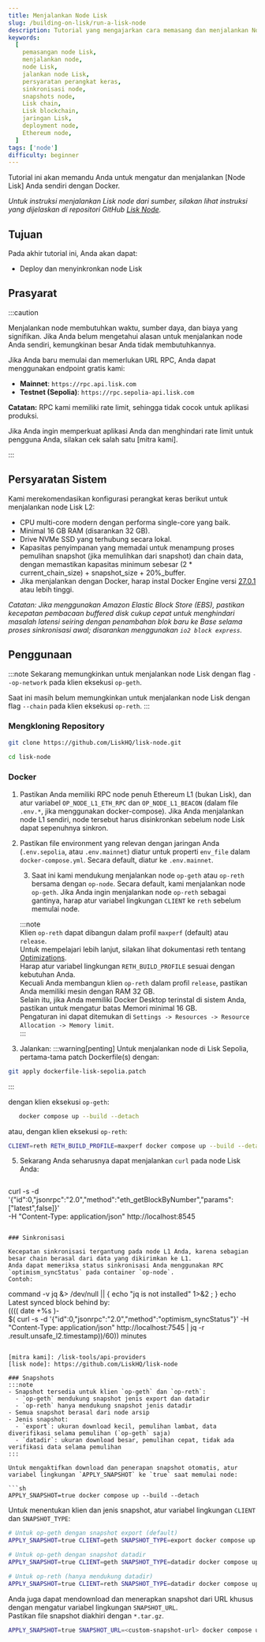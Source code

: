 ```yaml
---
title: Menjalankan Node Lisk
slug: /building-on-lisk/run-a-lisk-node
description: Tutorial yang mengajarkan cara memasang dan menjalankan Node Lisk.
keywords:
  [
    pemasangan node Lisk,
    menjalankan node,
    node Lisk,
    jalankan node Lisk,
    persyaratan perangkat keras,
    sinkronisasi node,
    snapshots node,
    Lisk chain,
    Lisk blockchain,
    jaringan Lisk,
    deployment node,
    Ethereum node,
  ]
tags: ['node']
difficulty: beginner
---
```


Tutorial ini akan memandu Anda untuk mengatur dan menjalankan [Node Lisk] Anda sendiri dengan Docker.  
  
*Untuk instruksi menjalankan Lisk node dari sumber, silakan lihat instruksi yang dijelaskan di repositori GitHub [Lisk Node](https://github.com/LiskHQ/lisk-node?tab=readme-ov-file#source).*

## Tujuan

Pada akhir tutorial ini, Anda akan dapat:

- Deploy dan menyinkronkan node Lisk

## Prasyarat

:::caution

Menjalankan node membutuhkan waktu, sumber daya, dan biaya yang signifikan. Jika Anda belum mengetahui alasan untuk menjalankan node Anda sendiri, kemungkinan besar Anda tidak membutuhkannya.

Jika Anda baru memulai dan memerlukan URL RPC, Anda dapat menggunakan endpoint gratis kami:

- **Mainnet**: `https://rpc.api.lisk.com`
- **Testnet (Sepolia)**: `https://rpc.sepolia-api.lisk.com`

**Catatan:** RPC kami memiliki rate limit, sehingga tidak cocok untuk aplikasi produksi.

Jika Anda ingin memperkuat aplikasi Anda dan menghindari rate limit untuk pengguna Anda, silakan cek salah satu [mitra kami].

:::

## Persyaratan Sistem

Kami merekomendasikan konfigurasi perangkat keras berikut untuk menjalankan node Lisk L2:
- CPU multi-core modern dengan performa single-core yang baik.  
- Minimal 16 GB RAM (disarankan 32 GB).  
- Drive NVMe SSD yang terhubung secara lokal.  
- Kapasitas penyimpanan yang memadai untuk menampung proses pemulihan snapshot (jika memulihkan dari snapshot) dan chain data, dengan memastikan kapasitas minimum sebesar (2 * current_chain_size) + snapshot_size + 20%_buffer.  
- Jika menjalankan dengan Docker, harap instal Docker Engine versi [27.0.1](https://docs.docker.com/engine/release-notes/27.0/) atau lebih tinggi.  

*Catatan: Jika menggunakan Amazon Elastic Block Store (EBS), pastikan kecepatan pembacaan buffered disk cukup cepat untuk menghindari masalah latensi seiring dengan penambahan blok baru ke Base selama proses sinkronisasi awal; disarankan menggunakan `io2 block express`.*

## Penggunaan

:::note
Sekarang memungkinkan untuk menjalankan node Lisk dengan flag `--op-network` pada klien eksekusi `op-geth`.

Saat ini masih belum memungkinkan untuk menjalankan node Lisk dengan flag `--chain` pada klien eksekusi `op-reth`.
:::

### Mengkloning Repository

```sh
git clone https://github.com/LiskHQ/lisk-node.git
```

```sh
cd lisk-node
```

### Docker

1. Pastikan Anda memiliki RPC node penuh Ethereum L1 (bukan Lisk), dan atur variabel `OP_NODE_L1_ETH_RPC` dan `OP_NODE_L1_BEACON` (dalam file `.env.*`, jika menggunakan docker-compose).
   Jika Anda menjalankan node L1 sendiri, node tersebut harus disinkronkan sebelum node Lisk dapat sepenuhnya sinkron.
2. Pastikan file environment yang relevan dengan jaringan Anda (`.env.sepolia`, atau `.env.mainnet`) diatur untuk properti `env_file` dalam `docker-compose.yml`. Secara default, diatur ke `.env.mainnet`.

   3. Saat ini kami mendukung menjalankan node `op-geth` atau `op-reth` bersama dengan `op-node`. Secara default, kami menjalankan node `op-geth`. Jika Anda ingin menjalankan node `op-reth` sebagai gantinya, harap atur variabel lingkungan `CLIENT` ke `reth` sebelum memulai node.  

   :::note  
   Klien `op-reth` dapat dibangun dalam profil `maxperf` (default) atau `release`.  
   Untuk mempelajari lebih lanjut, silakan lihat dokumentasi reth tentang [Optimizations](https://github.com/paradigmxyz/reth/blob/main/book/installation/source.md#optimizations).  
   Harap atur variabel lingkungan `RETH_BUILD_PROFILE` sesuai dengan kebutuhan Anda.  
   Kecuali Anda membangun klien `op-reth` dalam profil `release`, pastikan Anda memiliki mesin dengan RAM 32 GB.  
   Selain itu, jika Anda memiliki Docker Desktop terinstal di sistem Anda, pastikan untuk mengatur batas Memori minimal 16 GB.  
   Pengaturan ini dapat ditemukan di `Settings -> Resources -> Resource Allocation -> Memory limit`.  
   :::

4. Jalankan:
:::warning[penting] 
Untuk menjalankan node di Lisk Sepolia, pertama-tama patch Dockerfile(s) dengan:  
```sh  
git apply dockerfile-lisk-sepolia.patch  
```
:::  

dengan klien eksekusi `op-geth`:  

```sh
   docker compose up --build --detach
   ```

atau, dengan klien eksekusi `op-reth`:  

```sh  
CLIENT=reth RETH_BUILD_PROFILE=maxperf docker compose up --build --detach  
```  
5. Sekarang Anda seharusnya dapat menjalankan `curl` pada node Lisk Anda:  
```sh

   ```
   curl -s -d '{"id":0,"jsonrpc":"2.0","method":"eth_getBlockByNumber","params":["latest",false]}' \
     -H "Content-Type: application/json" http://localhost:8545
   ```

### Sinkronisasi

Kecepatan sinkronisasi tergantung pada node L1 Anda, karena sebagian besar chain berasal dari data yang dikirimkan ke L1.
Anda dapat memeriksa status sinkronisasi Anda menggunakan RPC `optimism_syncStatus` pada container `op-node`.
Contoh:

```
command -v jq  &> /dev/null || { echo "jq is not installed" 1>&2 ; }
echo Latest synced block behind by: \
$((($( date +%s )-\
$( curl -s -d '{"id":0,"jsonrpc":"2.0","method":"optimism_syncStatus"}' -H "Content-Type: application/json" http://localhost:7545 |
   jq -r .result.unsafe_l2.timestamp))/60)) minutes
```

[mitra kami]: /lisk-tools/api-providers
[lisk node]: https://github.com/LiskHQ/lisk-node  

### Snapshots
:::note  
- Snapshot tersedia untuk klien `op-geth` dan `op-reth`:  
  - `op-geth` mendukung snapshot jenis export dan datadir  
  - `op-reth` hanya mendukung snapshot jenis datadir  
- Semua snapshot berasal dari node arsip  
- Jenis snapshot:  
  - `export`: ukuran download kecil, pemulihan lambat, data diverifikasi selama pemulihan (`op-geth` saja)  
  - `datadir`: ukuran download besar, pemulihan cepat, tidak ada verifikasi data selama pemulihan  
:::  

Untuk mengaktifkan download dan penerapan snapshot otomatis, atur variabel lingkungan `APPLY_SNAPSHOT` ke `true` saat memulai node:  

```sh  
APPLY_SNAPSHOT=true docker compose up --build --detach  
```  
Untuk menentukan klien dan jenis snapshot, atur variabel lingkungan `CLIENT` dan `SNAPSHOT_TYPE`:  

```sh  
# Untuk op-geth dengan snapshot export (default)  
APPLY_SNAPSHOT=true CLIENT=geth SNAPSHOT_TYPE=export docker compose up --build --detach  

# Untuk op-geth dengan snapshot datadir  
APPLY_SNAPSHOT=true CLIENT=geth SNAPSHOT_TYPE=datadir docker compose up --build --detach  

# Untuk op-reth (hanya mendukung datadir)  
APPLY_SNAPSHOT=true CLIENT=reth SNAPSHOT_TYPE=datadir docker compose up --build --detach  
```  

Anda juga dapat mendownload dan menerapkan snapshot dari URL khusus dengan mengatur variabel lingkungan `SNAPSHOT_URL`.  
Pastikan file snapshot diakhiri dengan `*.tar.gz`. 
```sh  
APPLY_SNAPSHOT=true SNAPSHOT_URL=<custom-snapshot-url> docker compose up --build --detach  
```